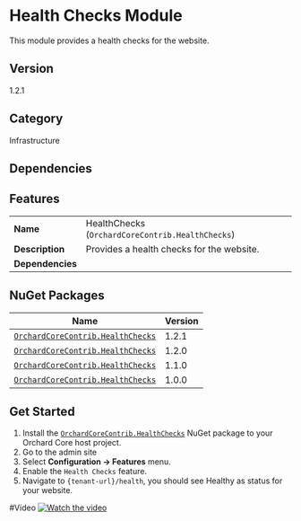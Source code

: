 # Health Checks Module

This module provides a health checks for the website.

## Version

1.2.1

## Category

Infrastructure

## Dependencies

## Features

|                  |                                                  |
|------------------|--------------------------------------------------|
| **Name**         | HealthChecks (`OrchardCoreContrib.HealthChecks`) |
| **Description**  | Provides a health checks for the website.        |
| **Dependencies** |                                                  |

## NuGet Packages

| Name                                                                                                      | Version |
|-----------------------------------------------------------------------------------------------------------|---------|
| [`OrchardCoreContrib.HealthChecks`](https://www.nuget.org/packages/OrchardCoreContrib.HealthChecks/1.2.1) | 1.2.1   |
| [`OrchardCoreContrib.HealthChecks`](https://www.nuget.org/packages/OrchardCoreContrib.HealthChecks/1.2.0) | 1.2.0   |
| [`OrchardCoreContrib.HealthChecks`](https://www.nuget.org/packages/OrchardCoreContrib.HealthChecks/1.1.0) | 1.1.0   |
| [`OrchardCoreContrib.HealthChecks`](https://www.nuget.org/packages/OrchardCoreContrib.HealthChecks/1.0.0) | 1.0.0   |

## Get Started

1. Install the [`OrchardCoreContrib.HealthChecks`](https://www.nuget.org/packages/OrchardCoreContrib.HealthChecks/) NuGet package to your Orchard Core host project.
2. Go to the admin site
3. Select **Configuration -> Features** menu.
4. Enable the `Health Checks` feature.
5. Navigate to `{tenant-url}/health`, you should see Healthy as status for your website.

#Video
[![Watch the video](https://img.youtube.com/vi/M7xXGJNSdvg/maxresdefault.jpg)](https://youtu.be/M7xXGJNSdvg)
